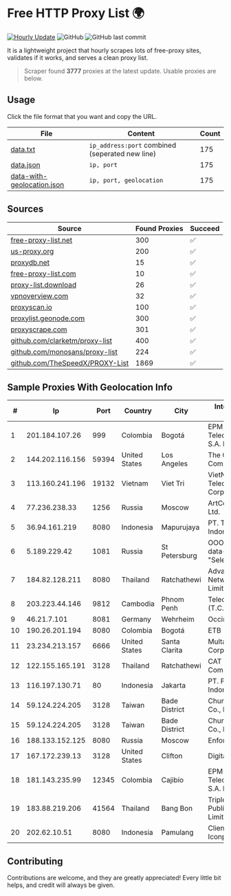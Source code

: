
# Free HTTP Proxy List 🌍

[![Hourly Update](https://github.com/mertguvencli/http-proxy-list/actions/workflows/main.yml/badge.svg?branch=main)](https://github.com/mertguvencli/http-proxy-list/actions/workflows/main.yml)
![GitHub](https://img.shields.io/github/license/mertguvencli/http-proxy-list)
![GitHub last commit](https://img.shields.io/github/last-commit/mertguvencli/http-proxy-list)

It is a lightweight project that hourly scrapes lots of free-proxy sites, validates if it works, and serves a clean proxy list.


> Scraper found **3777** proxies at the latest update. Usable proxies are below.

## Usage

Click the file format that you want and copy the URL.


|File|Content|Count|
|----|-------|-----|
|[data.txt](https://raw.githubusercontent.com/mertguvencli/http-proxy-list/main/proxy-list/data.txt)|`ip_address:port` combined (seperated new line)|175|
|[data.json](https://raw.githubusercontent.com/mertguvencli/http-proxy-list/main/proxy-list/data.json)|`ip, port`|175|
|[data-with-geolocation.json](https://raw.githubusercontent.com/mertguvencli/http-proxy-list/main/proxy-list/data-with-geolocation.json)|`ip, port, geolocation`|175|

## Sources

|Source|Found Proxies|Succeed|
|------|-------------|-------|
|[free-proxy-list.net](https://free-proxy-list.net)|300|✅|
|[us-proxy.org](https://www.us-proxy.org)|200|✅|
|[proxydb.net](http://proxydb.net)|15|✅|
|[free-proxy-list.com](https://free-proxy-list.com/?page=&port=&type%5B%5D=http&type%5B%5D=https&up_time=0&search=Search)|10|✅|
|[proxy-list.download](https://www.proxy-list.download/HTTP)|26|✅|
|[vpnoverview.com](https://vpnoverview.com/privacy/anonymous-browsing/free-proxy-servers)|32|✅|
|[proxyscan.io](https://www.proxyscan.io)|100|✅|
|[proxylist.geonode.com](https://proxylist.geonode.com/api/proxy-list?limit=300&page=1&sort_by=lastChecked&sort_type=desc&protocols=http,https)|300|✅|
|[proxyscrape.com](https://api.proxyscrape.com/v2/?request=displayproxies&protocol=http&timeout=10000&country=all&ssl=all&anonymity=all)|301|✅|
|[github.com/clarketm/proxy-list](https://raw.githubusercontent.com/clarketm/proxy-list/master/proxy-list-raw.txt)|400|✅|
|[github.com/monosans/proxy-list](https://raw.githubusercontent.com/monosans/proxy-list/main/proxies/http.txt)|224|✅|
|[github.com/TheSpeedX/PROXY-List](https://raw.githubusercontent.com/TheSpeedX/PROXY-List/master/http.txt)|1869|✅|


## Sample Proxies With Geolocation Info

|#|Ip|Port|Country|City|Internet Service Provider|
|-|--|----|-------|----|-------------------------|
|1|201.184.107.26|999|Colombia|Bogotá|EPM Telecomunicaciones S.A. E.S.P.|
|2|144.202.116.156|59394|United States|Los Angeles|The Constant Company|
|3|113.160.241.196|19132|Vietnam|Viet Tri|VietNam Post and Telecom Corporation|
|4|77.236.238.33|1256|Russia|Moscow|ArtCommunications Ltd.|
|5|36.94.161.219|8080|Indonesia|Mapurujaya|PT. Telekomunikasi Indonesia|
|6|5.189.229.42|1081|Russia|St Petersburg|OOO "Network of data-centers "Selectel"|
|7|184.82.128.211|8080|Thailand|Ratchathewi|Advanced Wireless Network Company Limited|
|8|203.223.44.146|9812|Cambodia|Phnom Penh|Telecom Cambodia (T.C.)|
|9|46.21.7.101|8081|Germany|Wehrheim|Occino GmbH|
|10|190.26.201.194|8080|Colombia|Bogotá|ETB - Colombia|
|11|23.234.213.157|6666|United States|Santa Clarita|Multacom Corporation|
|12|122.155.165.191|3128|Thailand|Ratchathewi|CAT Telecom Public Company Limited|
|13|116.197.130.71|80|Indonesia|Jakarta|PT. Fiber Networks Indonesia|
|14|59.124.224.205|3128|Taiwan|Bade District|Chunghwa Telecom Co., Ltd.|
|15|59.124.224.205|3128|Taiwan|Bade District|Chunghwa Telecom Co., Ltd.|
|16|188.133.152.125|8080|Russia|Moscow|Enforta-MSK|
|17|167.172.239.13|3128|United States|Clifton|DigitalOcean, LLC|
|18|181.143.235.99|12345|Colombia|Cajibío|EPM Telecomunicaciones S.A. E.S.P.|
|19|183.88.219.206|41564|Thailand|Bang Bon|Triple T Broadband Public Company Limited|
|20|202.62.10.51|8080|Indonesia|Pamulang|Client Jakarta Iconpln|



## Contributing

Contributions are welcome, and they are greatly appreciated! Every
little bit helps, and credit will always be given.

